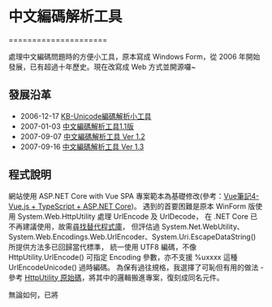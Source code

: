 # 中文編碼解析工具
=====================

處理中文編碼問題時的方便小工具，原本寫成 Windows Form，從 2006 年開始發展，已有超過十年歷史。現在改寫成 Web 方式並開源囉~ 

## 發展沿革 ##

* 2006-12-17 [KB-Unicode編碼解析小工具](https://blog.darkthread.net/blog/kb-unicode)
* 2007-01-03 [中文編碼解析工具1.1版](https://blog.darkthread.net/blog/1-1)
* 2007-09-07 [中文編碼解析工具 Ver 1.2](https://blog.darkthread.net/blog/1040)
* 2007-09-16 [中文編碼解析工具 Ver 1.3](https://blog.darkthread.net/blog/1083/)

## 程式說明 ##

網站使用 ASP.NET Core with Vue SPA 專案範本為基礎修改(參考：[Vue筆記4-Vue.js + TypeScript + ASP.NET Core](https://blog.darkthread.net/blog/vue-notes-4/))。
遇到的首要困難是原本 WinForm 版使用 System.Web.HttpUtility 處理 UrlEncode 及 UrlDecode，
在 .NET Core 已不再建議使用，故需[尋找替代程式庫](https://blog.darkthread.net/blog/urlencode-in-dotnet/)，
但評估過 System.Net.WebUtility、System.Web.Encodings.Web.UrlEncoder、System.Uri.EscapeDataString() 所提供方法多已回歸當代標準，
統一使用 UTF8 編碼，不像 HttpUtility.UrlEncode() 可指定 Encoding 參數，亦不支援 %uxxxx 這種 UrlEncodeUnicode() 過時編碼。
為保有過往規格，我選擇了可恥但有用的做法 -
參考 [HttpUtility 原始碼](https://referencesource.microsoft.com/#System.Web/httpserverutility.cs)，將其中的邏輯搬進專案，復刻成同名元件。

無論如何，已將